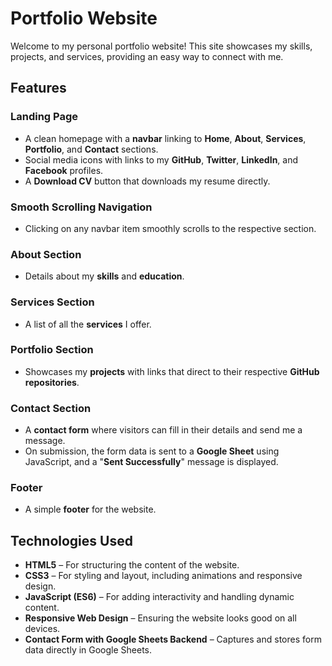 # Portfolio Website

Welcome to my personal portfolio website! This site showcases my skills, projects, and services, providing an easy way to connect with me.

## Features

### Landing Page
- A clean homepage with a **navbar** linking to **Home**, **About**, **Services**, **Portfolio**, and **Contact** sections.
- Social media icons with links to my **GitHub**, **Twitter**, **LinkedIn**, and **Facebook** profiles.
- A **Download CV** button that downloads my resume directly.

### Smooth Scrolling Navigation
- Clicking on any navbar item smoothly scrolls to the respective section.

### About Section
- Details about my **skills** and **education**.

### Services Section
- A list of all the **services** I offer.

### Portfolio Section
- Showcases my **projects** with links that direct to their respective **GitHub repositories**.

### Contact Section
- A **contact form** where visitors can fill in their details and send me a message.
- On submission, the form data is sent to a **Google Sheet** using JavaScript, and a "**Sent Successfully**" message is displayed.

### Footer
- A simple **footer** for the website.

## Technologies Used

- **HTML5** – For structuring the content of the website.
- **CSS3** – For styling and layout, including animations and responsive design.
- **JavaScript (ES6)** – For adding interactivity and handling dynamic content.
- **Responsive Web Design** – Ensuring the website looks good on all devices.
- **Contact Form with Google Sheets Backend** – Captures and stores form data directly in Google Sheets.


